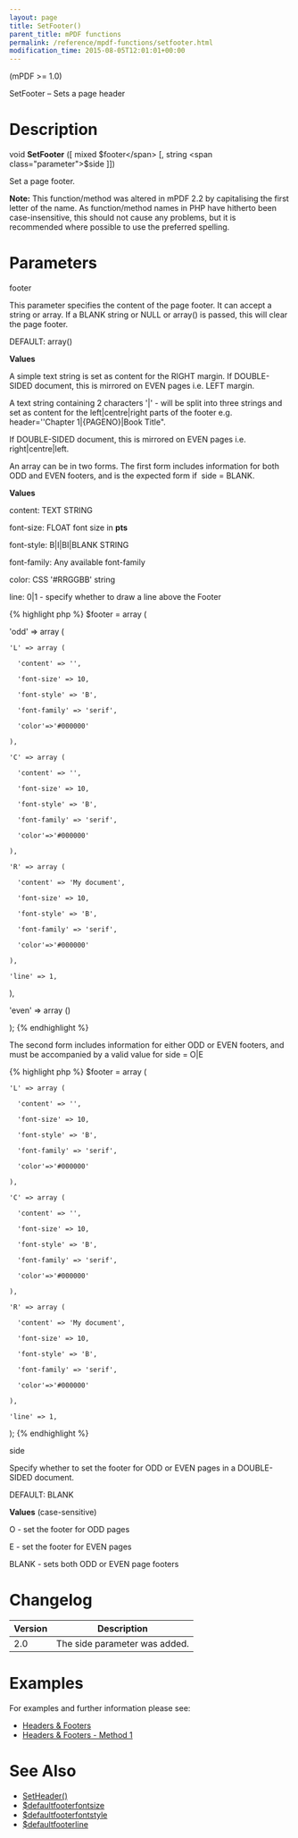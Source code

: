 ```yaml
---
layout: page
title: SetFooter()
parent_title: mPDF functions
permalink: /reference/mpdf-functions/setfooter.html
modification_time: 2015-08-05T12:01:01+00:00
---
```


(mPDF &gt;= 1.0)

SetFooter – Sets a page header

# Description

void <b>SetFooter</b> ([ mixed <span class="parameter">$footer</span> [, string <span class="parameter">$side</span> ]])

Set a page footer.

<div class="alert alert-info" role="alert"><strong>Note:</strong> This function/method was altered in mPDF 2.2 by capitalising the first letter of the name. As function/method names in PHP have hitherto been case-insensitive, this should not cause any problems, but it is recommended where possible to use the preferred spelling.</div>

# Parameters

<span class="parameter">footer</span>

This parameter specifies the content of the page footer. It can accept a string or array. If a <span class="smallblock">BLANK</span> string or <span class="smallblock">NULL</span> or array() is passed, this will clear the page footer.

<span class="smallblock">DEFAULT</span>: array()

<b>Values</b>

A simple text string is set as content for the <span class="smallblock">RIGHT</span> margin. If <span class="smallblock">DOUBLE-SIDED</span> document, this is mirrored on <span class="smallblock">EVEN</span> pages i.e. <span class="smallblock">LEFT</span> margin.

A text string containing 2 characters '|' - will be split into three strings and set as content for the left|centre|right parts of the footer e.g. <span class="parameter">header</span>=''Chapter 1|{PAGENO}|Book Title".

If <span class="smallblock">DOUBLE-SIDED</span> document, this is mirrored on <span class="smallblock">EVEN</span> pages i.e. right|centre|left.

An array can be in two forms. The first form includes information for both <span class="smallblock">ODD</span> and <span class="smallblock">EVEN</span> footers, and is the expected form if&nbsp; <span class="parameter">side</span> = <span class="smallblock">BLANK</span>. 

<b>Values</b>

<span class="parameter">content</span>: <span class="smallblock">TEXT STRING</span>

<span class="parameter">font-size</span>: <span class="smallblock">FLOAT</span> font size in <b>pts</b>

<span class="parameter">font-style</span>: B|I|BI|<span class="smallblock">BLANK STRING</span>

<span class="parameter">font-family</span>: Any available font-family

<span class="parameter">color</span>: CSS '#RRGGBB' string

<span class="parameter">line</span>: 0|1 - specify whether to draw a line above the Footer

{% highlight php %}
$footer = array (

  'odd' => array (

    'L' => array (

      'content' => '',

      'font-size' => 10,

      'font-style' => 'B',

      'font-family' => 'serif',

      'color'=>'#000000'

    ),

    'C' => array (

      'content' => '',

      'font-size' => 10,

      'font-style' => 'B',

      'font-family' => 'serif',

      'color'=>'#000000'

    ),

    'R' => array (

      'content' => 'My document',

      'font-size' => 10,

      'font-style' => 'B',

      'font-family' => 'serif',

      'color'=>'#000000'

    ),

    'line' => 1,

  ),

  'even' => array ()

);
{% endhighlight %}

The second form includes information for either <span class="smallblock">ODD</span> or <span class="smallblock">EVEN</span> footers, and must be accompanied by a valid value for <span class="parameter">side</span> =&nbsp;O|E

{% highlight php %}
$footer = array (

    'L' => array (

      'content' => '',

      'font-size' => 10,

      'font-style' => 'B',

      'font-family' => 'serif',

      'color'=>'#000000'

    ),

    'C' => array (

      'content' => '',

      'font-size' => 10,

      'font-style' => 'B',

      'font-family' => 'serif',

      'color'=>'#000000'

    ),

    'R' => array (

      'content' => 'My document',

      'font-size' => 10,

      'font-style' => 'B',

      'font-family' => 'serif',

      'color'=>'#000000'

    ),

    'line' => 1,

);
{% endhighlight %}

<span class="parameter">side</span>

Specify whether to set the footer for <span class="smallblock">ODD</span> or <span class="smallblock">EVEN</span> pages in a <span class="smallblock">DOUBLE-SIDED</span> document.

<span class="smallblock">DEFAULT</span>: <span class="smallblock">BLANK</span>

<b>Values</b> (case-sensitive)

O - set the footer for <span class="smallblock">ODD</span> pages

E - set the footer for <span class="smallblock">EVEN</span> pages

<span class="smallblock">BLANK</span> - sets both <span class="smallblock">ODD</span> or <span class="smallblock">EVEN</span> page footers

# Changelog

<table class="table"> <thead>
<tr> <th>Version</th><th>Description</th> </tr>
</thead> <tbody>
<tr>
<td>2.0</td>
<td>The <span class="parameter">side</span> parameter was added.</td>
</tr>
</tbody> </table>

# Examples

For examples and further information please see:

<ul>
<li class="manual_boxlist"><a href="{{ "/headers-footers/headers-footers.html" | prepend: site.baseurl }}">Headers &amp; Footers</a></li>
<li class="manual_boxlist"><a href="{{ "/headers-footers/method-1.html" | prepend: site.baseurl }}">Headers &amp; Footers - Method 1</a></li>
</ul>

# See Also

<ul>
<li class="manual_boxlist"><a href="{{ "/reference/mpdf-functions/setheader.html" | prepend: site.baseurl }}">SetHeader()</a></li>
<li class="manual_boxlist"><a href="{{ "/reference/mpdf-variables/defaultfooterfontsize.html" | prepend: site.baseurl }}">$defaultfooterfontsize</a></li>
<li class="manual_boxlist"><a href="{{ "/reference/mpdf-variables/defaultfooterline.html" | prepend: site.baseurl }}">$defaultfooterfontstyle</a></li>
<li class="manual_boxlist"><a href="{{ "/reference/mpdf-variables/defaultfooterline.html" | prepend: site.baseurl }}">$defaultfooterline</a></li>
</ul>

